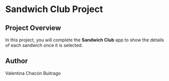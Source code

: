 # Sandwich Club Project 

## Project Overview
In this project, you will complete the **Sandwich Club** app to
show the details of each sandwich once it is selected.

## Author
Valentina Chacón Buitrago


